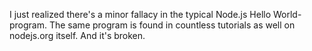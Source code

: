 I just realized there's a minor fallacy in the typical Node.js Hello World-program.
The same program is found in countless tutorials as well on nodejs.org itself. And it's broken.